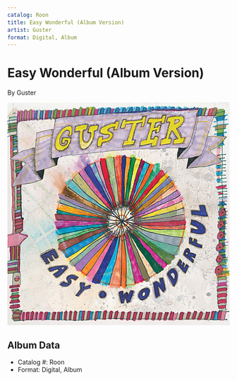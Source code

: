 ```yaml
---
catalog: Roon
title: Easy Wonderful (Album Version)
artist: Guster
format: Digital, Album
---
```


# Easy Wonderful (Album Version)

By Guster

![](../../assets/albumcovers/Guster-Easy_Wonderful_Album_Version.png)

## Album Data

- Catalog #: Roon
- Format: Digital, Album

